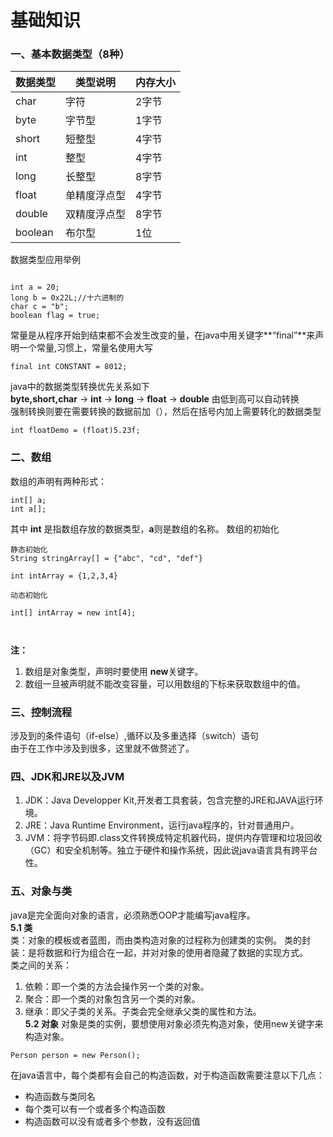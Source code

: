 # 基础知识
### 一、基本数据类型（8种）
|数据类型|类型说明|内存大小|
---|---|---|
char|字符|2字节
byte|字节型|1字节
short|短整型|4字节
int|整型|4字节
long|长整型|8字节
float|单精度浮点型|4字节
double|双精度浮点型|8字节
boolean|布尔型|1位

数据类型应用举例   
```

int a = 20;
long b = 0x22L;//十六进制的
char c = "b";
boolean flag = true;
```
常量是从程序开始到结束都不会发生改变的量，在java中用关键字**“final”**来声明一个常量,习惯上，常量名使用大写
```
final int CONSTANT = 8012;
```
java中的数据类型转换优先关系如下   
**byte,short,char** -> **int** -> **long** -> **float** -> **double** 由低到高可以自动转换   
强制转换则要在需要转换的数据前加（），然后在括号内加上需要转化的数据类型
```
int floatDemo = (float)5.23f;
```

### 二、数组
数组的声明有两种形式：   
```
int[] a;
int a[];
```
其中 **int** 是指数组存放的数据类型，**a**则是数组的名称。
数组的初始化
```
静态初始化
String stringArray[] = {"abc", "cd", "def"}

int intArray = {1,2,3,4}

动态初始化

int[] intArray = new int[4];



```
**注：**   
1. 数组是对象类型，声明时要使用 **new**关键字。   
2. 数组一旦被声明就不能改变容量，可以用数组的下标来获取数组中的值。
### 三、控制流程
涉及到的条件语句（if-else）,循环以及多重选择（switch）语句   
由于在工作中涉及到很多，这里就不做赘述了。
### 四、JDK和JRE以及JVM
1. JDK：Java Developper Kit,开发者工具套装，包含完整的JRE和JAVA运行环境。
2. JRE：Java Runtime Environment，运行java程序的，针对普通用户。
3. JVM：将字节码即.class文件转换成特定机器代码，提供内存管理和垃圾回收（GC）和安全机制等。独立于硬件和操作系统，因此说java语言具有跨平台性。
### 五、对象与类
java是完全面向对象的语言，必须熟悉OOP才能编写java程序。  
**5.1 类**   
类：对象的模板或者蓝图，而由类构造对象的过程称为创建类的实例。
类的封装：是将数据和行为组合在一起，并对对象的使用者隐藏了数据的实现方式。   
类之间的关系：   
1. 依赖：即一个类的方法会操作另一个类的对象。   
2. 聚合：即一个类的对象包含另一个类的对象。   
3. 继承：即父子类的关系。子类会完全继承父类的属性和方法。   
__5.2 对象__
对象是类的实例，要想使用对象必须先构造对象，使用new关键字来构造对象。   
```
Person person = new Person();
```
在java语言中，每个类都有会自己的构造函数，对于构造函数需要注意以下几点：

- 构造函数与类同名
- 每个类可以有一个或者多个构造函数
- 构造函数可以没有或者多个参数，没有返回值

